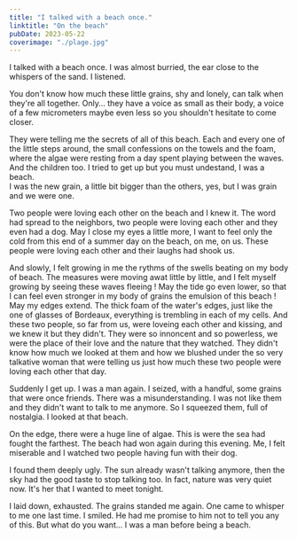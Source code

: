 ```yaml
---
title: "I talked with a beach once."
linktitle: "On the beach"
pubDate: 2023-05-22
coverimage: "./plage.jpg"
---
```


I talked with a beach once. I was almost burried, the ear close to the whispers of the sand. I listened.

You don't know how much these little grains, shy and lonely, can talk when they're all together. Only... they have a voice as small as their body, a voice of a few micrometers maybe even less so you shouldn't hesitate to come closer.

They were telling me the secrets of all of this beach. Each and every one of the little steps around, the small confessions on the towels and the foam, where the algae were resting from a day spent playing between the waves. And the children too. I tried to get up but you must undestand, I was a beach.\
I was the new grain, a little bit bigger than the others, yes, but I was grain and we were one.

Two people were loving each other on the beach and I knew it. The word had spread to the neighbors, two people were loving each other and they even had a dog. May I close my eyes a little more, I want to feel only the cold from this end of a summer day on the beach, on me, on us. These people were loving each other and their laughs had shook us.

And slowly, I felt growing in me the rythms of the swells beating on my body of beach. The measures were moving awat little by little, and I felt myself growing by seeing these waves fleeing ! May the tide go even lower, so that I can feel even stronger in my body of grains the emulsion of this beach ! May my edges extend. The thick foam of the water's edges, just like the one of glasses of Bordeaux, everything is trembling in each of my cells. And these two people, so far from us, were loveing each other and kissing, and we knew it but they didn't. They were so innoncent and so powerless, we were the place of their love and the nature that they watched. They didn't know how much we looked at them and how we blushed under the so very talkative woman that were telling us just how much these two people were loving each other that day.

Suddenly I get up. I was a man again. I seized, with a handful, some grains that were once friends. There was a misunderstanding. I was not like them and they didn't want to talk to me anymore. So I squeezed them, full of nostalgia. I looked at that beach.

On the edge, there were a huge line of algae. This is were the sea had fought the farthest. The beach had won again during this evening. Me, I felt miserable and I watched two people having fun with their dog.

I found them deeply ugly. The sun already wasn't talking anymore, then the sky had the good taste to stop talking too. In fact, nature was very quiet now. It's her that I wanted to meet tonight.

I laid down, exhausted. The grains standed me again. One came to whisper to me one last time. I smiled. He had me promise to him not to tell you any of this. But what do you want... I was a man before being a beach.